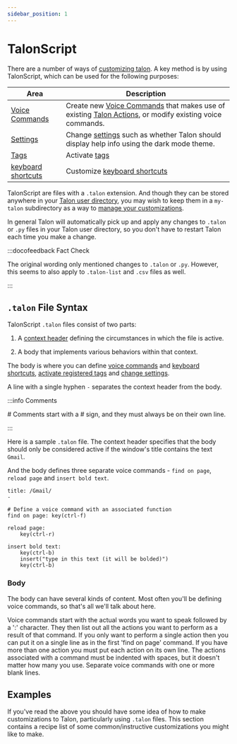 ```yaml
---
sidebar_position: 1
---
```


# TalonScript

There are a number of ways of [customizing talon](../overview.md). A key method is by using TalonScript, which can be used for the following purposes:

| Area                                                                 | Description                                                                                                                                                                                                       |
| -------------------------------------------------------------------- | ----------------------------------------------------------------------------------------------------------------------------------------------------------------------------------------------------------------- |
| [Voice Commands](/docs/Resource%20Hub/terminology.md#voice-commands) | Create new [Voice Commands](/docs/Resource%20Hub/terminology.md#voice-commands) that makes use of existing [Talon Actions](/docs/Resource%20Hub/terminology.md#talon-actions), or modify existing voice commands. |
| [Settings](../settings.md)                                           | Change [settings](../settings.md) such as whether Talon should display help info using the dark mode theme.                                                                                                       |
| [Tags](tag-activation.md)                                            | Activate [tags](tag-activation.md)                                                                                                                                                                                |
| [keyboard shortcuts](customize-kbd-shortcut.md)                      | Customize [keyboard shortcuts](customize-kbd-shortcut.md)                                                                                                                                                         |

TalonScript are files with a `.talon` extension. And though they can be stored anywhere in your [Talon user directory](/docs/Resource%20Hub/terminology.md#talon-user-directory),
you may wish to keep them in a `my-talon` subdirectory as a way to [manage your customizations](../managing-customizations.md).

In general Talon will automatically pick up and apply any changes to `.talon` or `.py` files in your Talon user directory, so you don't have to restart Talon each time you make a change.

:::docofeedback Fact Check

The original wording only mentioned changes to `.talon` or `.py`.
However, this seems to also apply to `.talon-list` and `.csv` files as well.

:::

## `.talon` File Syntax

TalonScript `.talon` files consist of two parts:

1. A [context header](./context-header.md) defining the circumstances in which the file is active.

2. A body that implements various behaviors within that context.

The body is where you can define [voice commands](./voice-commands.md) and [keyboard shortcuts](./customize-kbd-shortcut.md),
[activate registered tags](./tag-activation.md) and [change settings](../settings.md).

A line with a single hyphen `-` separates the context header from the body.

:::info Comments

\# Comments start with a # sign, and they must always be on their own line.

:::

Here is a sample `.talon` file. The context header specifies that the body should only be considered active if the window's title contains the text `Gmail`.

And the body defines three separate voice commands - `find on page`, `reload page` and `insert bold text`.

```talon
title: /Gmail/
-

# Define a voice command with an associated function
find on page: key(ctrl-f)

reload page:
    key(ctrl-r)

insert bold text:
    key(ctrl-b)
    insert("type in this text (it will be bolded)")
    key(ctrl-b)
```

### Body

The body can have several kinds of content. Most often you'll be defining voice commands, so that's all we'll talk about here.

Voice commands start with the actual words you want to speak followed by a ':' character. They then list out all the actions you want to perform as a result of that command. If you only want to perform a single action then you can put it on a single line as in the first 'find on page' command. If you have more than one action you must put each action on its own line. The actions associated with a command must be indented with spaces, but it doesn't matter how many you use. Separate voice commands with one or more blank lines.

## Examples

If you've read the above you should have some idea of how to make customizations to Talon, particularly using `.talon` files.
This section contains a recipe list of some common/instructive customizations you might like to make.
